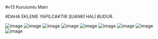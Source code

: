 #v13 Kurulumlu Main

#DAHA EKLEME YAPILCAKTIR ŞUANKİ HALİ BUDUR.

![image](https://cdn.discordapp.com/attachments/935531999786045456/977954939915599982/kaytmod.png)
![image](https://cdn.discordapp.com/attachments/935531999786045456/977955013265596447/tagrol.png)
![image](https://cdn.discordapp.com/attachments/935531999786045456/977955035516383272/rolmenu.png)
![image](https://cdn.discordapp.com/attachments/935531999786045456/977955058291449886/kurulum.png)
![image](https://cdn.discordapp.com/attachments/935531999786045456/977958169437413376/hosgeldnmesaj.png)
![image](https://cdn.discordapp.com/attachments/935531999786045456/977958446420856922/YARDIMMENUSU.png)
![image](https://cdn.discordapp.com/attachments/935531999786045456/977961242029338655/yasakland.png)
![image](https://cdn.discordapp.com/attachments/935531999786045456/977961320274075668/taglalm.png)
![image](https://cdn.discordapp.com/attachments/935531999786045456/977962696773365831/sesli.png)
